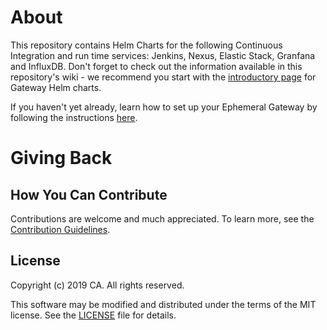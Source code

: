 # About
This repository contains Helm Charts for the following Continuous Integration and run time services: Jenkins, Nexus, Elastic Stack, Granfana and InfluxDB. Don't forget to check out the information available in this repository's wiki - we recommend you start with the [introductory page](https://github.com/CAAPIM/gateway-helm-charts/wiki/Introduction-to-Gateway-Helm-Charts) for Gateway Helm charts. 
 
If you haven't yet already, learn how to set up your Ephemeral Gateway by following the instructions [here](https://github.com/CAAPIM/APIM-Gateway-Developer-Tools/wiki/Ephemeral-Gateway-Setup-Guide).


# Giving Back
## How You Can Contribute
Contributions are welcome and much appreciated. To learn more, see the [Contribution Guidelines][contributing].

## License

Copyright (c) 2019 CA. All rights reserved.

This software may be modified and distributed under the terms
of the MIT license. See the [LICENSE][license-link] file for details.

 [license-link]: /LICENSE
 [contributing]: /CONTRIBUTING.md

